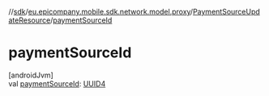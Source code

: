 //[sdk](../../../index.md)/[eu.epicompany.mobile.sdk.network.model.proxy](../index.md)/[PaymentSourceUpdateResource](index.md)/[paymentSourceId](payment-source-id.md)

# paymentSourceId

[androidJvm]\
val [paymentSourceId](payment-source-id.md): [UUID4](../../eu.epicompany.mobile.android.datatypes/index.md#229649042%2FClasslikes%2F462465411)

